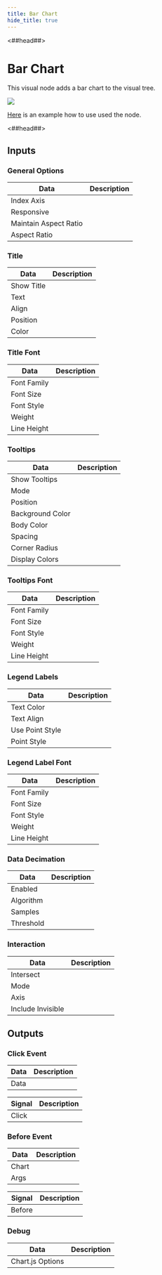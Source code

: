 ```yaml
---
title: Bar Chart
hide_title: true
---
```


<##head##>

# Bar Chart

This visual node adds a bar chart to the visual tree.

<div className="ndl-image-with-background l">

![](/library/modules/chartjs/charts/bar-chart.png)

</div>

[Here](../charts/bar) is an example how to use used the node.

<##head##>

## Inputs

<div className="ndl-table-35-65">


### General Options

| Data                                                             | Description                                                                                                                                                          |
| ---------------------------------------------------------------- | -------------------------------------------------------------------------------------------------------------------------------------------------------------------- |
| <span className="ndl-data">Index Axis</span>                     |                                                                                                                                                                      |
| <span className="ndl-data">Responsive</span>                     |                                                                                                                                                                      |
| <span className="ndl-data">Maintain Aspect Ratio</span>          |                                                                                                                                                                      |
| <span className="ndl-data">Aspect Ratio</span>                   |                                                                                                                                                                      |

### Title

| Data                                                             | Description                                                                                                                                                          |
| ---------------------------------------------------------------- | -------------------------------------------------------------------------------------------------------------------------------------------------------------------- |
| <span className="ndl-data">Show Title</span>                     |                                                                                                                                                                      |
| <span className="ndl-data">Text</span>                           |                                                                                                                                                                      |
| <span className="ndl-data">Align</span>                          |                                                                                                                                                                      |
| <span className="ndl-data">Position</span>                       |                                                                                                                                                                      |
| <span className="ndl-data">Color</span>                          |                                                                                                                                                                      |

### Title Font

| Data                                                             | Description                                                                                                                                                          |
| ---------------------------------------------------------------- | -------------------------------------------------------------------------------------------------------------------------------------------------------------------- |
| <span className="ndl-data">Font Family</span>                    |                                                                                                                                                                      |
| <span className="ndl-data">Font Size</span>                      |                                                                                                                                                                      |
| <span className="ndl-data">Font Style</span>                     |                                                                                                                                                                      |
| <span className="ndl-data">Weight</span>                         |                                                                                                                                                                      |
| <span className="ndl-data">Line Height</span>                    |                                                                                                                                                                      |

### Tooltips

| Data                                                             | Description                                                                                                                                                          |
| ---------------------------------------------------------------- | -------------------------------------------------------------------------------------------------------------------------------------------------------------------- |
| <span className="ndl-data">Show Tooltips</span>                  |                                                                                                                                                                      |
| <span className="ndl-data">Mode</span>                           |                                                                                                                                                                      |
| <span className="ndl-data">Position</span>                       |                                                                                                                                                                      |
| <span className="ndl-data">Background Color</span>               |                                                                                                                                                                      |
| <span className="ndl-data">Body Color</span>                     |                                                                                                                                                                      |
| <span className="ndl-data">Spacing</span>                        |                                                                                                                                                                      |
| <span className="ndl-data">Corner Radius</span>                  |                                                                                                                                                                      |
| <span className="ndl-data">Display Colors</span>                 |                                                                                                                                                                      |

### Tooltips Font

| Data                                                             | Description                                                                                                                                                          |
| ---------------------------------------------------------------- | -------------------------------------------------------------------------------------------------------------------------------------------------------------------- |
| <span className="ndl-data">Font Family</span>                    |                                                                                                                                                                      |
| <span className="ndl-data">Font Size</span>                      |                                                                                                                                                                      |
| <span className="ndl-data">Font Style</span>                     |                                                                                                                                                                      |
| <span className="ndl-data">Weight</span>                         |                                                                                                                                                                      |
| <span className="ndl-data">Line Height</span>                    |                                                                                                                                                                      |

### Legend Labels

| Data                                                             | Description                                                                                                                                                          |
| ---------------------------------------------------------------- | -------------------------------------------------------------------------------------------------------------------------------------------------------------------- |
| <span className="ndl-data">Text Color</span>                     |                                                                                                                                                                      |
| <span className="ndl-data">Text Align</span>                     |                                                                                                                                                                      |
| <span className="ndl-data">Use Point Style</span>                |                                                                                                                                                                      |
| <span className="ndl-data">Point Style</span>                    |                                                                                                                                                                      |

### Legend Label Font

| Data                                                             | Description                                                                                                                                                          |
| ---------------------------------------------------------------- | -------------------------------------------------------------------------------------------------------------------------------------------------------------------- |
| <span className="ndl-data">Font Family</span>                    |                                                                                                                                                                      |
| <span className="ndl-data">Font Size</span>                      |                                                                                                                                                                      |
| <span className="ndl-data">Font Style</span>                     |                                                                                                                                                                      |
| <span className="ndl-data">Weight</span>                         |                                                                                                                                                                      |
| <span className="ndl-data">Line Height</span>                    |                                                                                                                                                                      |

### Data Decimation

| Data                                                             | Description                                                                                                                                                          |
| ---------------------------------------------------------------- | -------------------------------------------------------------------------------------------------------------------------------------------------------------------- |
| <span className="ndl-data">Enabled</span>                        |                                                                                                                                                                      |
| <span className="ndl-data">Algorithm</span>                      |                                                                                                                                                                      |
| <span className="ndl-data">Samples</span>                        |                                                                                                                                                                      |
| <span className="ndl-data">Threshold</span>                      |                                                                                                                                                                      |

### Interaction

| Data                                                             | Description                                                                                                                                                          |
| ---------------------------------------------------------------- | -------------------------------------------------------------------------------------------------------------------------------------------------------------------- |
| <span className="ndl-data">Intersect</span>                      |                                                                                                                                                                      |
| <span className="ndl-data">Mode</span>                           |                                                                                                                                                                      |
| <span className="ndl-data">Axis</span>                           |                                                                                                                                                                      |
| <span className="ndl-data">Include Invisible</span>              |                                                                                                                                                                      |


</div>

## Outputs

<div className="ndl-table-35-65">


### Click Event

| Data                                                             | Description                                                                                                                                                          |
| ---------------------------------------------------------------- | -------------------------------------------------------------------------------------------------------------------------------------------------------------------- |
| <span className="ndl-data">Data</span>                           |                                                                                                                                                                      |

| Signal                                                           | Description                                                                                                                                                          |
| ---------------------------------------------------------------- | -------------------------------------------------------------------------------------------------------------------------------------------------------------------- |
| <span className="ndl-signal">Click</span>                        |                                                                                                                                                                      |

### Before Event

| Data                                                             | Description                                                                                                                                                          |
| ---------------------------------------------------------------- | -------------------------------------------------------------------------------------------------------------------------------------------------------------------- |
| <span className="ndl-data">Chart</span>                          |                                                                                                                                                                      |
| <span className="ndl-data">Args</span>                           |                                                                                                                                                                      |

| Signal                                                           | Description                                                                                                                                                          |
| ---------------------------------------------------------------- | -------------------------------------------------------------------------------------------------------------------------------------------------------------------- |
| <span className="ndl-signal">Before</span>                       |                                                                                                                                                                      |

### Debug

| Data                                                             | Description                                                                                                                                                          |
| ---------------------------------------------------------------- | -------------------------------------------------------------------------------------------------------------------------------------------------------------------- |
| <span className="ndl-data">Chart.js Options</span>               |                                                                                                                                                                      |


</div>
